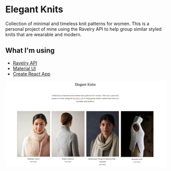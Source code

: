 # Elegant Knits

Collection of minimal and timeless knit patterns for women. This is a personal project of mine using the Ravelry API to help group similar styled knits that are wearable and modern.

## What I'm using
- [Ravelry API](https://www.ravelry.com/groups/ravelry-api)
- [Material UI](https://mui.com/)
- [Create React App](https://create-react-app.dev/)

![Elegant Knit homepage](./src/images/preview_ek.png)
